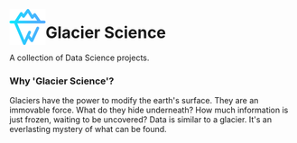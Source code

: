 <img src="imgs/glaciers.png" width="64" height="64" align="left"></img>
# Glacier Science

A collection of Data Science projects. 

### Why 'Glacier Science'? 
Glaciers have the power to modify the earth's surface. They are an immovable force. What do they hide underneath? How much information is just frozen, waiting to be uncovered? Data is similar to a glacier. It's an everlasting mystery of what can be found.



